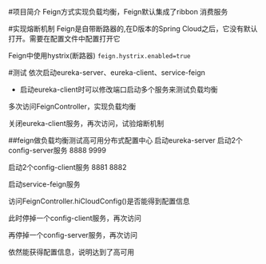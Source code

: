 #项目简介
Feign方式实现负载均衡，Feign默认集成了ribbon
消费服务

#实现熔断机制
Feign是自带断路器的,在D版本的Spring Cloud之后，它没有默认打开。需要在配置文件中配置打开它

Feign中使用hystrix(断路器)
```feign.hystrix.enabled=true```

#测试
依次启动eureka-server、eureka-client、service-feign

* 启动eureka-client时可以修改端口启动多个服务来测试负载均衡

多次访问FeignController，实现负载均衡

关闭eureka-client服务，再次访问，试验熔断机制

##feign做负载均衡测试高可用分布式配置中心
启动eureka-server
启动2个config-server服务 8888 9999

启动2个config-client服务 8881 8882

启动service-feign服务

访问FeignController.hiCloudConfig()是否能得到配置信息

此时停掉一个config-client服务，再次访问

再停掉一个config-server服务，再次访问

依然能获得配置信息，说明达到了高可用




